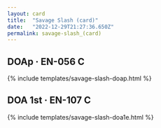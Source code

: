 ```yaml
---
layout: card
title:  "Savage Slash (card)"
date:   "2022-12-29T21:27:36.650Z"
permalink: savage-slash_(card)
---
```


## DOAp &middot; EN-056 C

{% include templates/savage-slash-doap.html %}


## DOA 1st &middot; EN-107 C

{% include templates/savage-slash-doa1e.html %}
